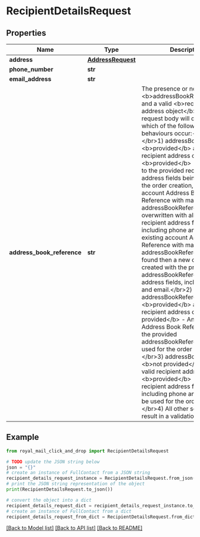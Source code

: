 # RecipientDetailsRequest


## Properties

Name | Type | Description | Notes
------------ | ------------- | ------------- | -------------
**address** | [**AddressRequest**](AddressRequest.md) |  | [optional] 
**phone_number** | **str** |  | [optional] 
**email_address** | **str** |  | [optional] 
**address_book_reference** | **str** | The presence or not of &lt;b&gt;addressBookReference&lt;/b&gt; and a valid &lt;b&gt;recipient address object&lt;/b&gt; in the request body will determine which of the following behaviours occur:-&lt;/br&gt;&lt;/br&gt;1) addressBookReference &lt;b&gt;provided&lt;/b&gt; and a valid recipient address object &lt;b&gt;provided&lt;/b&gt; - In addition to the provided recipient address fields being used for the order creation, an existing account Address Book Reference with matching addressBookReference will be overwritten with all provided recipient address fields, including phone and email. If no existing account Address Book Reference with matching addressBookReference can be found then a new one will be created with the provided addressBookReference and address fields, including phone and email.&lt;/br&gt;2) addressBookReference &lt;b&gt;provided&lt;/b&gt; and a valid recipient address object &lt;b&gt;not provided&lt;/b&gt; - An account Address Book Reference with the provided addressBookReference will be used for the order if it exists.&lt;/br&gt;3) addressBookReference &lt;b&gt;not provided&lt;/b&gt; and a valid recipient address object &lt;b&gt;provided&lt;/b&gt; - All provided recipient address fields, including phone and email, will be used for the order creation.&lt;/br&gt;4) All other scenarios will result in a validation error. | [optional] 

## Example

```python
from royal_mail_click_and_drop import RecipientDetailsRequest

# TODO update the JSON string below
json = "{}"
# create an instance of FullContact from a JSON string
recipient_details_request_instance = RecipientDetailsRequest.from_json(json)
# print the JSON string representation of the object
print(RecipientDetailsRequest.to_json())

# convert the object into a dict
recipient_details_request_dict = recipient_details_request_instance.to_dict()
# create an instance of FullContact from a dict
recipient_details_request_from_dict = RecipientDetailsRequest.from_dict(recipient_details_request_dict)
```
[[Back to Model list]](../README_AUTO.md#documentation-for-models) [[Back to API list]](../README_AUTO.md#documentation-for-api-endpoints) [[Back to README]](../README_AUTO.md)


